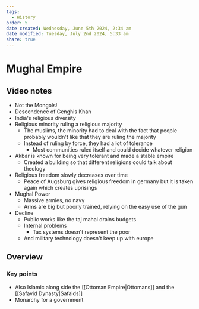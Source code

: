 ```yaml
---
tags:
  - History
order: 5
date created: Wednesday, June 5th 2024, 2:34 am
date modified: Tuesday, July 2nd 2024, 5:33 am
share: true
---
```


# Mughal Empire

## Video notes

- Not the Mongols!
- Descendence of Genghis Khan
- India's religious diversity
- Religious minority ruling a religious majority
  - The muslims, the minority had to deal with the fact that people probably wouldn't like that they are ruling the majority
  - Instead of ruling by force, they had a lot of tolerance
    - Most communities ruled itself and could decide whatever religion
- Akbar is known for being very tolerant and made a stable empire
  - Created a building so that different religions could talk about theology
- Religious freedom slowly decreases over time
  - Peace of Augsburg gives religious freedom in germany but it is taken again which creates uprisings
- Mughal Power
  - Massive armies, no navy
  - Arms are big but poorly trained, relying on the easy use of the gun
- Decline
  - Public works like the taj mahal drains budgets
  - Internal problems
    - Tax systems doesn't represent the poor
  - And military technology doesn't keep up with europe

## Overview

### Key points

- Also Islamic along side the [[Ottoman Empire|Ottomans]] and the [[Safavid Dynasty|Safaids]]
- Monarchy for a government
